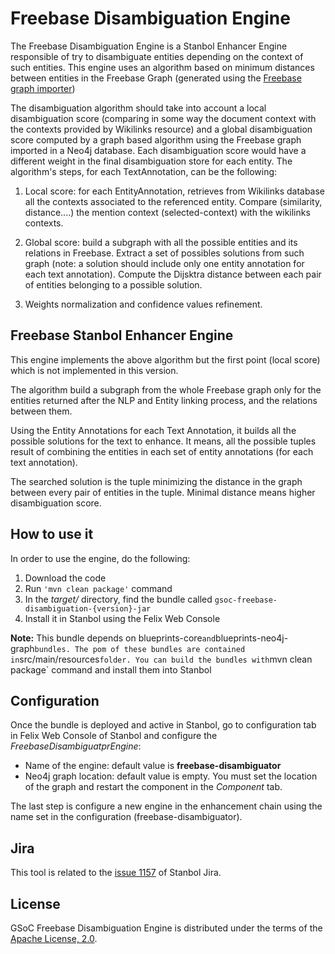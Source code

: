 # Freebase Disambiguation Engine #

The Freebase Disambiguation Engine is a Stanbol Enhancer Engine responsible of try to disambiguate entities depending on the context of such entities.
This engine uses an algorithm based on minimum distances between entities in the Freebase Graph (generated using the [Freebase graph importer][1]) 

The disambiguation algorithm should take into account a local disambiguation score (comparing in some way the document context with the contexts provided by Wikilinks resource) and a global disambiguation score computed by a graph based algorithm using the Freebase graph imported in a Neo4j database. Each disambiguation score would have a different weight in the final disambiguation store for each entity. The algorithm's steps, for each TextAnnotation, can be the following:

1. Local score: for each EntityAnnotation, retrieves from Wikilinks database all the contexts associated to the referenced entity. Compare (similarity, distance....) the mention context (selected-context) with the wikilinks contexts.

2. Global score: build a subgraph with all the possible entities and its relations in Freebase. Extract a set of possibles solutions from such graph (note: a solution should include only one entity annotation for each text annotation). Compute the Dijsktra distance between each pair of entities belonging to a possible solution.

3. Weights normalization and confidence values refinement. 

## Freebase Stanbol Enhancer Engine ##

This engine implements the above algorithm but the first point (local score) which is not implemented in this version.

The algorithm build a subgraph from the whole Freebase graph only for the entities returned after the NLP and Entity linking process, and the relations between them.

Using the Entity Annotations for each Text Annotation, it builds all the possible solutions for the text to enhance. It means, all the possible tuples result of combining the entities in each set of entity annotations (for each text annotation).

The searched solution is the tuple minimizing the distance in the graph between every pair of entities in the tuple. Minimal distance means higher disambiguation score.

## How to use it ##

In order to use the engine, do the following:  

1. Download the code
2. Run `'mvn clean package'` command
3. In the *target/* directory, find the bundle called `gsoc-freebase-disambiguation-{version}-jar`
4. Install it in Stanbol using the Felix Web Console

**Note:** This bundle depends on blueprints-core` and `blueprints-neo4j-graph` bundles. The pom of these bundles are contained in `src/main/resources` folder. You can build the bundles with `mvn clean package` command and install them into Stanbol


## Configuration ##

Once the bundle is deployed and active in Stanbol, go to configuration tab in Felix Web Console of Stanbol and configure the *FreebaseDisambiguatprEngine*:
* Name of the engine: default value is **freebase-disambiguator**
* Neo4j graph location: default value is empty. You must set the location of the graph and restart the component in the *Component* tab.

The last step is configure a new engine in the enhancement chain using the name set in the configuration (freebase-disambiguator).

## Jira ##

This tool is related to the [issue 1157](https://issues.apache.org/jira/browse/STANBOL-1157) of Stanbol Jira.  

## License

GSoC Freebase Disambiguation Engine is distributed under the terms of the [Apache License, 2.0](http://www.apache.org/licenses/LICENSE-2.0.html).

[1]: https://github.com/adperezmorales/gsoc-freebase-disambiguation-engine/tree/master/gsoc-freebase-disambiguation-engine

